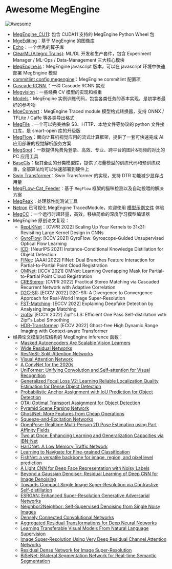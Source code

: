 # Awesome MegEngine

[![Awesome](https://awesome.re/badge.svg)](https://awesome.re)

* [MegEngine_CU11](https://github.com/Qsingle/MegEngine_CU11): 包含 CUDA11 支持的 MegEngine Python Wheel 包
* [MgeEditing](https://github.com/Feynman1999/MgeEditing)：基于 MegEngine 的图像库
* [Echo](https://github.com/digantamisra98/Echo)：一个优秀的算子库
* [ClearML(Allegro Trains)](https://github.com/allegroai/clearml): ML/DL 开发和生产套件，包含 Experiment Manager / ML-Ops / Data-Management 三大核心模块
* [MegEngine.js](https://www.npmjs.com/package/megenginejs)：MegEngine javascript 版本，可以在 javascript 环境中快速部署 MegEngine 模型
* [commitlint config megengine](https://www.npmjs.com/package/commitlint-config-megengine?activeTab=readme)：MegEngine commitlint 配置项
* [Cascade RCNN ](https://github.com/Antinomy20001/Megvii-AI-Traffic-Sign-Detection-Open-Source-Competition---Unofficial-2nd-Place-Solution)：一种 Cascade RCNN 实现
* [Megvision](https://github.com/Qsingle/Megvision)：一些经典 CV 模型的实现和权重
* [Models](https://github.com/MegEngine/Models)：MegEngine 实例训练代码，包含各类任务的基本实现，是初学者最好的参考物
* [MgeConvert](https://github.com/MegEngine/mgeconvert)：MegEngine Traced module 模型格式转换器，支持 ONNX / TFLite / Caffe 等各类导出格式
* [MegFile](https://github.com/megvii-research/megfile)：一个可以完美抽象 S3、HTTP、本地文件等协议的 python 文件接口库，是 smart-open 库的升级版
* [MegFlow](https://github.com/MegEngine/MegFlow)：面向计算机视觉应用的流式计算框架，提供了一套可快速完成 AI 应用部署的视觉解析服务方案
* [MegSpot](https://github.com/MegEngine/MegSpot)：一款提供免费免登录、高效、专业、跨平台的图片&视频的对比的 PC 应用工具
* [BaseCls](https://github.com/megvii-research/basecls)：极其全面的分类模型库，提供了海量模型的训练代码和预训练权重，全部算法均可以快速部署到硬件上
* [Swin Transformer](https://github.com/MegEngine/swin-transformer)：Swin Transformer 的实现，支持 DTR 功能减少显存占用量
* [MegFLow-Cat_Feeder](https://github.com/rcxxx/MegFlow/tree/master/flow-python/examples/cat_feeders)：基于 `MegFlow` 框架的猫咪检测以及自动投喂的解决方案
* [MegPeak](https://github.com/MegEngine/MegPeak)：处理器性能测试工具
* [Netron]( https://netron.app/) 已可视化 MegEngine TracedModule，欢迎使用 [模型示例文件](https://data.megengine.org.cn/models/traced_shufflenet.tm) 体验
* [MegCC](https://github.com/MegEngine/MegCC)：一个运行时超轻量，高效，移植简单的深度学习模型编译器
* MegEngine 原创论文复现：
    * [RepLKNet](https://github.com/MegEngine/RepLKNet)：[CVPR 2022] Scaling Up Your Kernels to 31x31: Revisiting Large Kernel Design in CNNs
    * [GyroFlow](https://github.com/MegEngine/GyroFlow): [ICCV 2021] GyroFlow: Gyroscope-Guided Unsupervised Optical Flow Learning
    * [ICD](https://github.com/MegEngine/ICD): [NeurIPS 2021] Instance-Conditional Knowledge Distillation for Object Detection
    * [FINet](https://github.com/MegEngine/FINet): [AAAI 2022] FINet: Dual Branches Feature Interaction for Partial-to-Partial Point Cloud Registration
    * [OMNet](https://github.com/MegEngine/OMNet): [ICCV 2021] OMNet: Learning Overlapping Mask for Partial-to-Partial Point Cloud Registration
    * [CREStereo](https://github.com/megvii-research/CREStereo): [CVPR 2022] Practical Stereo Matching via Cascaded Recurrent Network with Adaptive Correlation
    * [D2C-SR](https://github.com/megvii-research/D2C-SR): [ECCV 2022] D2C-SR: A Divergence to Convergence Approach for Real-World Image Super-Resolution
    * [FST-Matching](https://github.com/megvii-research/FST-Matching): [ECCV 2022] Explaining Deepfake Detection by Analysing Image Matching
    * [zipfls](https://github.com/megvii-research/zipfls): [ECCV 2022] Zipf's LS: Efficient One Pass Self-distillation with Zipf's Label Smoothing
    * [HDR-Transformer](https://github.com/megvii-research/HDR-Transformer): [ECCV 2022] Ghost-free High Dynamic Range Imaging with Context-aware Transformer
* 经典论文模型对应结构的 MegEngine inference 函数：
    * [Masked Autoencoders Are Scalable Vision Learners](https://github.com/Asthestarsfalll/MAE-MegEngine)
    * [Wide Residual Networks](https://github.com/zhaoqyu/WRN-MegEngine )
    * [ResNeSt: Split-Attention Networks](https://github.com/Asthestarsfalll/ResNeSt-MegEngine)
    * [Visual Attention Network](https://github.com/Asthestarsfalll/VAN-MegEngine)
    * [A ConvNet for the 2020s](https://github.com/Asthestarsfalll/ConvNeXt-MegEngine)
    * [UniFormer: Unifying Convolution and Self-attention for Visual Recognition](https://github.com/Asthestarsfalll/UniFormer-MegEngine)
    * [Generalized Focal Loss V2: Learning Reliable Localization Quality Estimation for Dense Object Detection](https://github.com/CV51GO/GFLv2_Megengine)
    * [Probabilistic Anchor Assignment with IoU Prediction for Object Detection](https://github.com/CV51GO/PAA_Megengine)
    * [OTA: Optimal Transport Assignment for Object Detection](https://github.com/CV51GO/OTA_Megengine)
    * [Pyramid Scene Parsing Network](https://github.com/Asthestarsfalll/PSPNet-MegEngine)
    * [GhostNet: More Features from Cheap Operations](https://github.com/CV51GO/GhostNet_Megengine)
    * [Squeeze-and-Excitation Networks ](https://github.com/Asthestarsfalll/SENet-MegEngine)
    * [OpenPose: Realtime Multi-Person 2D Pose Estimation using Part Affinity Fields](https://github.com/zhaoqyu/openpose-mge-pt)
    * [Two at Once: Enhancing Learning and Generalization Capacities via IBN-Net](https://github.com/Asthestarsfalll/IBNNet-MegEngine)
    * [HarDNet: A Low Memory Traffic Network](https://github.com/CV51GO/HarDNet_Megengine)
    * [Learning to Navigate for Fine-grained Classification](https://github.com/wwhio/megmodels)
    * [FishNet: a versatile backbone for image, region, and pixel level prediction](https://github.com/CV51GO/FishNet_Megengine)
    * [A Light CNN for Deep Face Representation with Noisy Labels](https://github.com/Asthestarsfalll/LightCNN-MegEngine)
    * [Beyond a Gaussian Denoiser: Residual Learning of Deep CNN for Image Denoising](https://github.com/wwhio/megmodels)
    * [Towards Compact Single Image Super-Resolution via Contrastive Self-distillation](https://github.com/wwhio/megmodels)
    * [ESRGAN: Enhanced Super-Resolution Generative Adversarial Networks](https://github.com/wwhio/megmodels)
    * [Neighbor2Neighbor: Self-Supervised Denoising from Single Noisy Images](https://github.com/wwhio/megmodels)
    * [Densely Connected Convolutional Networks](https://github.com/Asthestarsfalll/DenseNet-MegEngine)
    * [Aggregated Residual Transformations for Deep Neural Networks](https://github.com/zhaoqyu/ResNeXt-MGE)
    * [Learning Transferable Visual Models From Natural Language Supervision](https://github.com/Asthestarsfalll/CLIP-MegEngine)
    * [Image Super-Resolution Using Very Deep Residual Channel Attention Networks](https://github.com/wwhio/megmodels)
    * [Residual Dense Network for Image Super-Resolution](https://github.com/wwhio/megmodels.git)
    * [BiSeNet: Bilateral Segmentation Network for Real-time Semantic Segmentation](https://github.com/Asthestarsfalll/BiSeNet-MegEngine)
